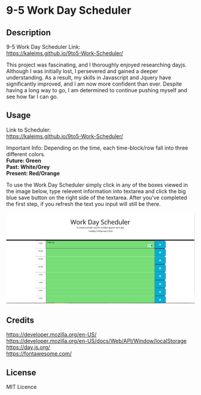 # 9-5 Work Day Scheduler 
## Description

9-5 Work Day Scheduler Link: <br>https://kaleims.github.io/9to5-Work-Scheduler/

This project was fascinating, and I thoroughly enjoyed researching dayjs. Although I was initially lost, I persevered and gained a deeper understanding. As a result, my skills in Javascript and Jquery have significantly improved, and I am now more confident than ever. Despite having a long way to go, I am determined to continue pushing myself and see how far I can go.

## Usage

Link to Scheduler: <br>https://kaleims.github.io/9to5-Work-Scheduler/

Important Info: Depending on the time, each time-block/row fall into three different colors. 
<br><b>Future: Green
<br>Past: White/Grey
<br>Present: Red/Orange</b>

To use the Work Day Scheduler simply click in any of the boxes viewed in the image below, type relevent information into textarea and click the big blue save button on the right side of the textarea. After you've completed the first step, if you refresh the text you input will still be there.


![image](./assets/images/readme-help.PNG)
    
## Credits

https://developer.mozilla.org/en-US/
<br>https://developer.mozilla.org/en-US/docs/Web/API/Window/localStorage
<br>https://day.js.org/
<br>https://fontawesome.com/

## License

MIT Licence
